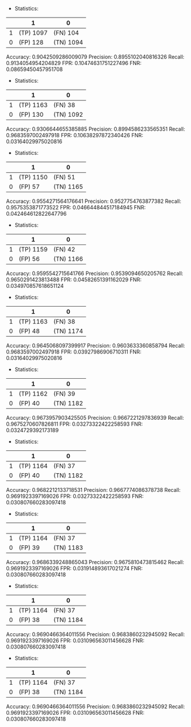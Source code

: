 * Statistics: 

|          |    1     |    0     |
|----------|----------|----------|
|    1     |(TP) 1097 | (FN) 104 |
|    0     | (FP) 128 |(TN) 1094 |
Accuracy: 0.9042509286009079
Precision: 0.8955102040816326
Recall: 0.9134054954204829
FPR: 0.10474631751227496
FNR: 0.08659450457951708
* Statistics: 

|          |    1     |    0     |
|----------|----------|----------|
|    1     |(TP) 1163 | (FN) 38  |
|    0     | (FP) 130 |(TN) 1092 |
Accuracy: 0.9306644655385885
Precision: 0.8994586233565351
Recall: 0.9683597002497918
FPR: 0.10638297872340426
FNR: 0.03164029975020816
* Statistics: 

|          |    1     |    0     |
|----------|----------|----------|
|    1     |(TP) 1150 | (FN) 51  |
|    0     | (FP) 57  |(TN) 1165 |
Accuracy: 0.9554271564176641
Precision: 0.9527754763877382
Recall: 0.9575353871773522
FPR: 0.046644844517184945
FNR: 0.042464612822647796
* Statistics: 

|          |    1     |    0     |
|----------|----------|----------|
|    1     |(TP) 1159 | (FN) 42  |
|    0     | (FP) 56  |(TN) 1166 |
Accuracy: 0.9595542715641766
Precision: 0.9539094650205762
Recall: 0.9650291423813488
FPR: 0.04582651391162029
FNR: 0.034970857618651124
* Statistics: 

|          |    1     |    0     |
|----------|----------|----------|
|    1     |(TP) 1163 | (FN) 38  |
|    0     | (FP) 48  |(TN) 1174 |
Accuracy: 0.9645068097399917
Precision: 0.9603633360858794
Recall: 0.9683597002497918
FPR: 0.03927986906710311
FNR: 0.03164029975020816
* Statistics: 

|          |    1     |    0     |
|----------|----------|----------|
|    1     |(TP) 1162 | (FN) 39  |
|    0     | (FP) 40  |(TN) 1182 |
Accuracy: 0.9673957903425505
Precision: 0.9667221297836939
Recall: 0.9675270607826811
FPR: 0.03273322422258593
FNR: 0.0324729392173189
* Statistics: 

|          |    1     |    0     |
|----------|----------|----------|
|    1     |(TP) 1164 | (FN) 37  |
|    0     | (FP) 40  |(TN) 1182 |
Accuracy: 0.9682212133718531
Precision: 0.9667774086378738
Recall: 0.9691923397169026
FPR: 0.03273322422258593
FNR: 0.030807660283097418
* Statistics: 

|          |    1     |    0     |
|----------|----------|----------|
|    1     |(TP) 1164 | (FN) 37  |
|    0     | (FP) 39  |(TN) 1183 |
Accuracy: 0.9686339248865043
Precision: 0.9675810473815462
Recall: 0.9691923397169026
FPR: 0.031914893617021274
FNR: 0.030807660283097418
* Statistics: 

|          |    1     |    0     |
|----------|----------|----------|
|    1     |(TP) 1164 | (FN) 37  |
|    0     | (FP) 38  |(TN) 1184 |
Accuracy: 0.9690466364011556
Precision: 0.9683860232945092
Recall: 0.9691923397169026
FPR: 0.031096563011456628
FNR: 0.030807660283097418
* Statistics: 

|          |    1     |    0     |
|----------|----------|----------|
|    1     |(TP) 1164 | (FN) 37  |
|    0     | (FP) 38  |(TN) 1184 |
Accuracy: 0.9690466364011556
Precision: 0.9683860232945092
Recall: 0.9691923397169026
FPR: 0.031096563011456628
FNR: 0.030807660283097418